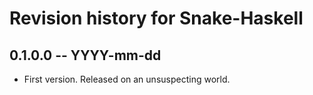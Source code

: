 # Revision history for Snake-Haskell

## 0.1.0.0  -- YYYY-mm-dd

* First version. Released on an unsuspecting world.
